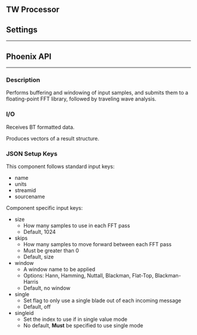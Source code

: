 ## TW Processor
## Settings
___
## Phoenix API
___
### Description

Performs buffering and windowing of input samples, and submits them to a 
floating-point FFT library, followed by traveling wave analysis. 

### I/O

Receives BT formatted data.

Produces vectors of a result structure.

### JSON Setup Keys

This component follows standard input keys:
- name
- units
- streamid
- sourcename

Component specific input keys:
- size
	- How many samples to use in each FFT pass
	- Default, 1024
- skips
	- How many samples to move forward between each FFT pass
	- Must be greater than 0
	- Default, size
- window
	- A window name to be applied
	- Options: Hann, Hamming, Nuttall, Blackman, Flat-Top, Blackman-Harris
	- Default, no window
- single
	- Set flag to only use a single blade out of each incoming message
	- Default, off
- singleid
	- Set the index to use if in single value mode
	- No default, **Must** be specified to use single mode




